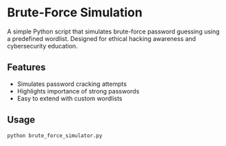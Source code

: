 # Brute-Force Simulation

A simple Python script that simulates brute-force password guessing using a predefined wordlist. Designed for ethical hacking awareness and cybersecurity education.

## Features
- Simulates password cracking attempts
- Highlights importance of strong passwords
- Easy to extend with custom wordlists

## Usage
```bash
python brute_force_simulator.py
